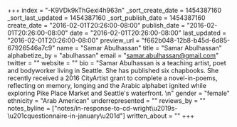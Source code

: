 +++
index = "-K9VDk9kThGexi4h963n"
_sort_create_date = 1454387160
_sort_last_updated = 1454387160
_sort_publish_date = 1454387160
create_date = "2016-02-01T20:26:00-08:00"
publish_date = "2016-02-01T20:26:00-08:00"
date = "2016-02-01T20:26:00-08:00"
last_updated = "2016-02-01T20:26:00-08:00"
preview_url = "f662b048-12b8-b45d-6d85-67926546a7c9"
name = "Samar Abulhassan"
title = "Samar Abulhassan"
alphabetize_by = "abulhassan"
email = "samar.abulhassan@gmail.com"
twitter = ""
website = ""
bio = "Samar Abulhassan is a teaching artist, poet and bodyworker living in Seattle. She has published six chapbooks. She recently received a 2016 CityArtist grant to complete a novel-in-poems, reflecting on memory, longing and the Arabic alphabet ignited while exploring Pike Place Market and Seattle's waterfront. \n"
gender = "female"
ethnicity = "Arab American"
underrepresented = ""
reviews_by = ""
notes_byline = ["notes/in-response-to-cd-wright\u2019s-\u201cquestionnaire-in-january\u201d"]
written_about = ""
+++

